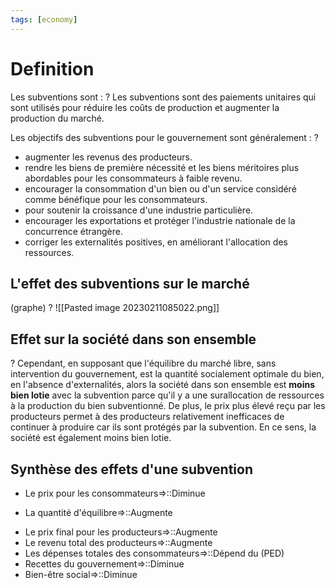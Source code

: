 ```yaml
---
tags: [economy]
---
```


# Definition 
Les subventions sont :
?
Les subventions sont des paiements unitaires qui sont utilisés pour réduire les coûts de production et augmenter la production du marché.

Les objectifs des subventions pour le gouvernement sont généralement : 
?
- augmenter les revenus des producteurs. 
- rendre les biens de première nécessité et les biens méritoires plus abordables pour les consommateurs à faible revenu. 
- encourager la consommation d'un bien ou d'un service considéré comme bénéfique pour les consommateurs. 
- pour soutenir la croissance d'une industrie particulière. 
- encourager les exportations et protéger l'industrie nationale de la concurrence étrangère. 
- corriger les externalités positives, en améliorant l'allocation des ressources.

## L'effet des subventions sur le marché
(graphe) 
?
![[Pasted image 20230211085022.png]]
## Effet sur la société dans son ensemble 
?
Cependant, en supposant que l'équilibre du marché libre, sans intervention du gouvernement, est la quantité socialement optimale du bien, en l'absence d'externalités, alors la société dans son ensemble est **moins bien lotie** avec la subvention parce qu'il y a une surallocation de ressources à la production du bien subventionné. De plus, le prix plus élevé reçu par les producteurs permet à des producteurs relativement inefficaces de continuer à produire car ils sont protégés par la subvention. En ce sens, la société est également moins bien lotie.

## Synthèse des effets d'une subvention 
- Le prix pour les consommateurs=>::Diminue 
<!--SR:!2023-02-27,4,272-->
- La quantité d'équilibre=>::Augmente 
<!--SR:!2023-02-25,4,270-->
- Le prix final pour les producteurs=>::Augmente 
- Le revenu total des producteurs=>::Augmente 
- Les dépenses totales des consommateurs=>::Dépend du (PED)
- Recettes du gouvernement=>::Diminue 
- Bien-être social=>::Diminue


